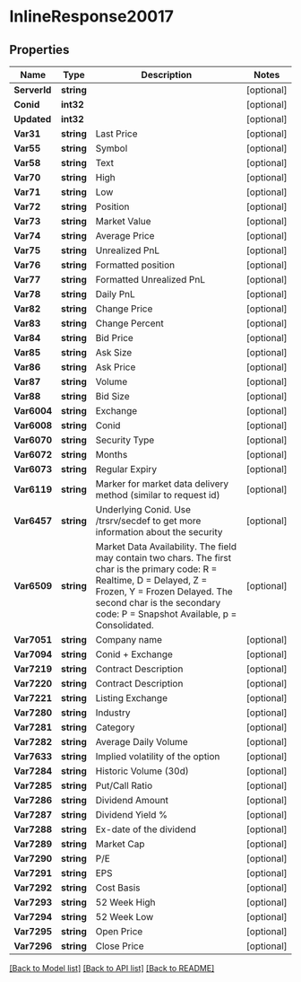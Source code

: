# InlineResponse20017

## Properties

Name | Type | Description | Notes
------------ | ------------- | ------------- | -------------
**ServerId** | **string** |  | [optional] 
**Conid** | **int32** |  | [optional] 
**Updated** | **int32** |  | [optional] 
**Var31** | **string** | Last Price | [optional] 
**Var55** | **string** | Symbol | [optional] 
**Var58** | **string** | Text | [optional] 
**Var70** | **string** | High | [optional] 
**Var71** | **string** | Low | [optional] 
**Var72** | **string** | Position | [optional] 
**Var73** | **string** | Market Value | [optional] 
**Var74** | **string** | Average Price | [optional] 
**Var75** | **string** | Unrealized PnL | [optional] 
**Var76** | **string** | Formatted position | [optional] 
**Var77** | **string** | Formatted Unrealized PnL | [optional] 
**Var78** | **string** | Daily PnL | [optional] 
**Var82** | **string** | Change Price | [optional] 
**Var83** | **string** | Change Percent | [optional] 
**Var84** | **string** | Bid Price | [optional] 
**Var85** | **string** | Ask Size | [optional] 
**Var86** | **string** | Ask Price | [optional] 
**Var87** | **string** | Volume | [optional] 
**Var88** | **string** | Bid Size | [optional] 
**Var6004** | **string** | Exchange | [optional] 
**Var6008** | **string** | Conid | [optional] 
**Var6070** | **string** | Security Type | [optional] 
**Var6072** | **string** | Months | [optional] 
**Var6073** | **string** | Regular Expiry | [optional] 
**Var6119** | **string** | Marker for market data delivery method (similar to request id) | [optional] 
**Var6457** | **string** | Underlying Conid. Use /trsrv/secdef to get more information about the security | [optional] 
**Var6509** | **string** | Market Data Availability. The field may contain two chars. The first char is the primary code: R &#x3D; Realtime, D &#x3D; Delayed, Z &#x3D; Frozen, Y &#x3D; Frozen Delayed. The second char is the secondary code: P &#x3D; Snapshot Available, p &#x3D; Consolidated.  | [optional] 
**Var7051** | **string** | Company name | [optional] 
**Var7094** | **string** | Conid + Exchange | [optional] 
**Var7219** | **string** | Contract Description | [optional] 
**Var7220** | **string** | Contract Description | [optional] 
**Var7221** | **string** | Listing Exchange | [optional] 
**Var7280** | **string** | Industry | [optional] 
**Var7281** | **string** | Category | [optional] 
**Var7282** | **string** | Average Daily Volume | [optional] 
**Var7633** | **string** | Implied volatility of the option | [optional] 
**Var7284** | **string** | Historic Volume (30d) | [optional] 
**Var7285** | **string** | Put/Call Ratio | [optional] 
**Var7286** | **string** | Dividend Amount | [optional] 
**Var7287** | **string** | Dividend Yield % | [optional] 
**Var7288** | **string** | Ex-date of the dividend | [optional] 
**Var7289** | **string** | Market Cap | [optional] 
**Var7290** | **string** | P/E | [optional] 
**Var7291** | **string** | EPS | [optional] 
**Var7292** | **string** | Cost Basis | [optional] 
**Var7293** | **string** | 52 Week High | [optional] 
**Var7294** | **string** | 52 Week Low | [optional] 
**Var7295** | **string** | Open Price | [optional] 
**Var7296** | **string** | Close Price | [optional] 

[[Back to Model list]](../README.md#documentation-for-models) [[Back to API list]](../README.md#documentation-for-api-endpoints) [[Back to README]](../README.md)



